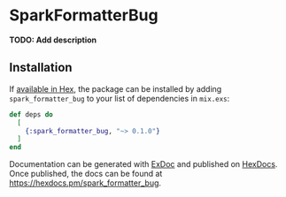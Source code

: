 # SparkFormatterBug

**TODO: Add description**

## Installation

If [available in Hex](https://hex.pm/docs/publish), the package can be installed
by adding `spark_formatter_bug` to your list of dependencies in `mix.exs`:

```elixir
def deps do
  [
    {:spark_formatter_bug, "~> 0.1.0"}
  ]
end
```

Documentation can be generated with [ExDoc](https://github.com/elixir-lang/ex_doc)
and published on [HexDocs](https://hexdocs.pm). Once published, the docs can
be found at <https://hexdocs.pm/spark_formatter_bug>.

